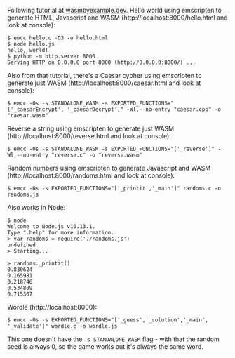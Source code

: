 Following tutorial at [wasmbyexample.dev](https://wasmbyexample.dev/examples/hello-world/hello-world.c.en-us.html). Hello world using emscripten to generate HTML, Javascript and WASM (http://localhost:8000/hello.html and look at console):

```
$ emcc hello.c -O3 -o hello.html
$ node hello.js
hello, world!
$ python -m http.server 8000
Serving HTTP on 0.0.0.0 port 8000 (http://0.0.0.0:8000/) ...
```

Also from that tutorial, there's a Caesar cypher using emscripten to generate just WASM (http://localhost:8000/caesar.html and look at console):

```
$ emcc -Os -s STANDALONE_WASM -s EXPORTED_FUNCTIONS="['_caesarEncrypt', '_caesarDecrypt']" -Wl,--no-entry "caesar.cpp" -o "caesar.wasm"
```

Reverse a string using emscripten to generate just WASM (http://localhost:8000/reverse.html and look at console):

```
$ emcc -Os -s STANDALONE_WASM -s EXPORTED_FUNCTIONS="['_reverse']" -Wl,--no-entry "reverse.c" -o "reverse.wasm"
```

Random numbers using emscripten to generate Javascript and WASM (http://localhost:8000/randoms.html and look at console):

```
$ emcc -Os -s EXPORTED_FUNCTIONS="['_printit','_main']" randoms.c -o randoms.js
```

Also works in Node:

```
$ node
Welcome to Node.js v16.13.1.
Type ".help" for more information.
> var randoms = require('./randoms.js')
undefined
> Starting...

> randoms._printit()
0.830624
0.165981
0.218746
0.534809
0.715307
```

Wordle (http://localhost:8000):

```
$ emcc -Os -s EXPORTED_FUNCTIONS="['_guess','_solution','_main', '_validate']" wordle.c -o wordle.js
```

This one doesn't have the `-s STANDALONE_WASM` flag - with that the random seed is always 0, so the game works but it's always the same word.